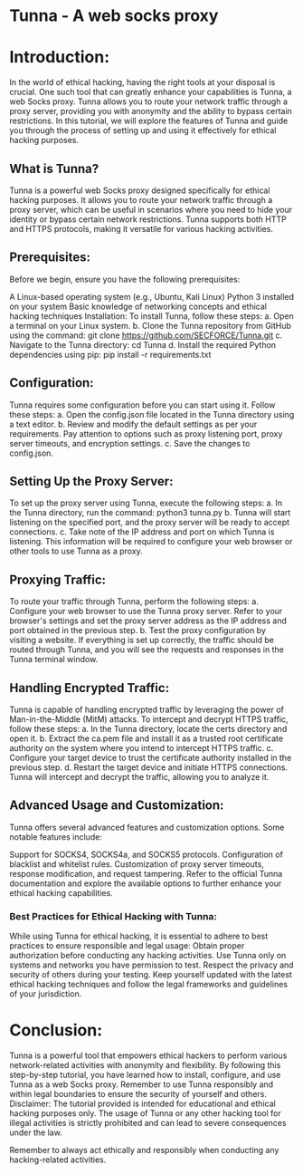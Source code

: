 # Tunna - A web socks proxy

# Introduction:
In the world of ethical hacking, having the right tools at your disposal is crucial. One such tool that can greatly enhance your capabilities is Tunna, a web Socks proxy. Tunna allows you to route your network traffic through a proxy server, providing you with anonymity and the ability to bypass certain restrictions. In this tutorial, we will explore the features of Tunna and guide you through the process of setting up and using it effectively for ethical hacking purposes.

## What is Tunna?
Tunna is a powerful web Socks proxy designed specifically for ethical hacking purposes. It allows you to route your network traffic through a proxy server, which can be useful in scenarios where you need to hide your identity or bypass certain network restrictions. Tunna supports both HTTP and HTTPS protocols, making it versatile for various hacking activities.

## Prerequisites:
Before we begin, ensure you have the following prerequisites:

A Linux-based operating system (e.g., Ubuntu, Kali Linux)
Python 3 installed on your system
Basic knowledge of networking concepts and ethical hacking techniques
Installation:
To install Tunna, follow these steps:
a. Open a terminal on your Linux system.
b. Clone the Tunna repository from GitHub using the command: git clone https://github.com/SECFORCE/Tunna.git
c. Navigate to the Tunna directory: cd Tunna
d. Install the required Python dependencies using pip: pip install -r requirements.txt

## Configuration:
Tunna requires some configuration before you can start using it. Follow these steps:
a. Open the config.json file located in the Tunna directory using a text editor.
b. Review and modify the default settings as per your requirements. Pay attention to options such as proxy listening port, proxy server timeouts, and encryption settings.
c. Save the changes to config.json.

## Setting Up the Proxy Server:
To set up the proxy server using Tunna, execute the following steps:
a. In the Tunna directory, run the command: python3 tunna.py
b. Tunna will start listening on the specified port, and the proxy server will be ready to accept connections.
c. Take note of the IP address and port on which Tunna is listening. This information will be required to configure your web browser or other tools to use Tunna as a proxy.

## Proxying Traffic:
To route your traffic through Tunna, perform the following steps:
a. Configure your web browser to use the Tunna proxy server. Refer to your browser's settings and set the proxy server address as the IP address and port obtained in the previous step.
b. Test the proxy configuration by visiting a website. If everything is set up correctly, the traffic should be routed through Tunna, and you will see the requests and responses in the Tunna terminal window.

## Handling Encrypted Traffic:
Tunna is capable of handling encrypted traffic by leveraging the power of Man-in-the-Middle (MitM) attacks. To intercept and decrypt HTTPS traffic, follow these steps:
a. In the Tunna directory, locate the certs directory and open it.
b. Extract the ca.pem file and install it as a trusted root certificate authority on the system where you intend to intercept HTTPS traffic.
c. Configure your target device to trust the certificate authority installed in the previous step.
d. Restart the target device and initiate HTTPS connections. Tunna will intercept and decrypt the traffic, allowing you to analyze it.

## Advanced Usage and Customization:
Tunna offers several advanced features and customization options. Some notable features include:

Support for SOCKS4, SOCKS4a, and SOCKS5 protocols.
Configuration of blacklist and whitelist rules.
Customization of proxy server timeouts, response modification, and request tampering.
Refer to the official Tunna documentation and explore the available options to further enhance your ethical hacking capabilities.

### Best Practices for Ethical Hacking with Tunna:
While using Tunna for ethical hacking, it is essential to adhere to best practices to ensure responsible and legal usage:
Obtain proper authorization before conducting any hacking activities.
Use Tunna only on systems and networks you have permission to test.
Respect the privacy and security of others during your testing.
Keep yourself updated with the latest ethical hacking techniques and follow the legal frameworks and guidelines of your jurisdiction.

# Conclusion:
Tunna is a powerful tool that empowers ethical hackers to perform various network-related activities with anonymity and flexibility. By following this step-by-step tutorial, you have learned how to install, configure, and use Tunna as a web Socks proxy. Remember to use Tunna responsibly and within legal boundaries to ensure the security of yourself and others.
Disclaimer: The tutorial provided is intended for educational and ethical hacking purposes only. The usage of Tunna or any other hacking tool for illegal activities is strictly prohibited and can lead to severe consequences under the law.

Remember to always act ethically and responsibly when conducting any hacking-related activities.